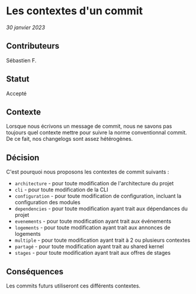 # Les contextes d'un commit

_30 janvier 2023_

## Contributeurs

Sébastien F.

## Statut

Accepté

## Contexte

Lorsque nous écrivons un message de commit, nous ne savons pas toujours quel contexte mettre pour suivre la norme 
conventionnal commit. De ce fait, nos changelogs sont assez hétérogènes.

## Décision

C'est pourquoi nous proposons les contextes de commit suivants :

+ `architecture` - pour toute modification de l'architecture du projet
+ `cli` - pour toute modification de la CLI
+ `configuration` - pour toute modification de configuration, incluant la configuration des modules
+ `dependencies` - pour toute modification ayant trait aux dépendances du projet
+ `evenements` - pour toute modification ayant trait aux événements
+ `logements` - pour toute modification ayant trait aux annonces de logements
+ `multiple` - pour toute modification ayant trait à 2 ou plusieurs contextes
+ `partagé` - pour toute modification ayant trait au shared kernel
+ `stages` - pour toute modification ayant trait aux offres de stages

## Conséquences

Les commits futurs utiliseront ces différents contextes.
